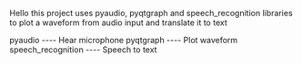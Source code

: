 Hello this project uses pyaudio, pyqtgraph and speech_recognition libraries to plot a waveform from audio input and translate it to text

pyaudio ---- Hear microphone
pyqtgraph ---- Plot waveform
speech_recognition ---- Speech to text